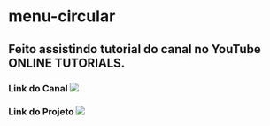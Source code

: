 # menu-circular

## Feito assistindo tutorial do canal no YouTube ONLINE TUTORIALS.

### Link do Canal  <a href="https://www.youtube.com/c/OnlineTutorials4Designers" target="_blank"><img src="https://img.shields.io/badge/YouTube-FF0000?style=for-the-badge&logo=youtube&logoColor=white" target="_blank"></a> 
### Link do Projeto <a href = "https://jeansilvatech.github.io/menu-circular/index.html" target="_blank"><img src="https://img.shields.io/badge/HTML-239120?style=for-the-badge&logo=html5&logoColor=white">
